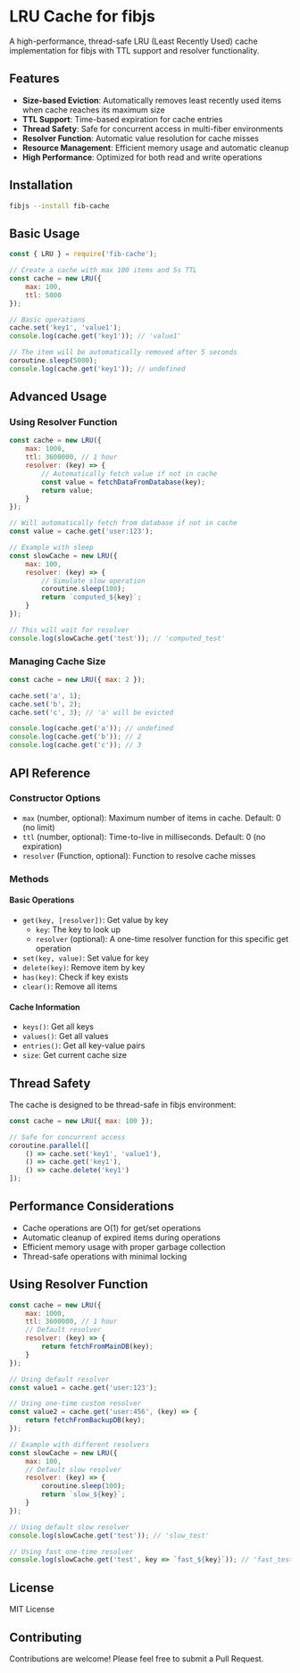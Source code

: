# LRU Cache for fibjs

A high-performance, thread-safe LRU (Least Recently Used) cache implementation for fibjs with TTL support and resolver functionality.

## Features

- **Size-based Eviction**: Automatically removes least recently used items when cache reaches its maximum size
- **TTL Support**: Time-based expiration for cache entries
- **Thread Safety**: Safe for concurrent access in multi-fiber environments
- **Resolver Function**: Automatic value resolution for cache misses
- **Resource Management**: Efficient memory usage and automatic cleanup
- **High Performance**: Optimized for both read and write operations

## Installation

```sh
fibjs --install fib-cache
```

## Basic Usage

```javascript
const { LRU } = require('fib-cache');

// Create a cache with max 100 items and 5s TTL
const cache = new LRU({ 
    max: 100,
    ttl: 5000 
});

// Basic operations
cache.set('key1', 'value1');
console.log(cache.get('key1')); // 'value1'

// The item will be automatically removed after 5 seconds
coroutine.sleep(5000);
console.log(cache.get('key1')); // undefined
```

## Advanced Usage

### Using Resolver Function

```javascript
const cache = new LRU({
    max: 1000,
    ttl: 3600000, // 1 hour
    resolver: (key) => {
        // Automatically fetch value if not in cache
        const value = fetchDataFromDatabase(key);
        return value;
    }
});

// Will automatically fetch from database if not in cache
const value = cache.get('user:123');

// Example with sleep
const slowCache = new LRU({
    max: 100,
    resolver: (key) => {
        // Simulate slow operation
        coroutine.sleep(100);
        return `computed_${key}`;
    }
});

// This will wait for resolver
console.log(slowCache.get('test')); // 'computed_test'
```

### Managing Cache Size

```javascript
const cache = new LRU({ max: 2 });

cache.set('a', 1);
cache.set('b', 2);
cache.set('c', 3); // 'a' will be evicted

console.log(cache.get('a')); // undefined
console.log(cache.get('b')); // 2
console.log(cache.get('c')); // 3
```

## API Reference

### Constructor Options

- `max` (number, optional): Maximum number of items in cache. Default: 0 (no limit)
- `ttl` (number, optional): Time-to-live in milliseconds. Default: 0 (no expiration)
- `resolver` (Function, optional): Function to resolve cache misses

### Methods

#### Basic Operations

- `get(key, [resolver])`: Get value by key
  - `key`: The key to look up
  - `resolver` (optional): A one-time resolver function for this specific get operation
- `set(key, value)`: Set value for key
- `delete(key)`: Remove item by key
- `has(key)`: Check if key exists
- `clear()`: Remove all items

#### Cache Information

- `keys()`: Get all keys
- `values()`: Get all values
- `entries()`: Get all key-value pairs
- `size`: Get current cache size

## Thread Safety

The cache is designed to be thread-safe in fibjs environment:

```javascript
const cache = new LRU({ max: 100 });

// Safe for concurrent access
coroutine.parallel([
    () => cache.set('key1', 'value1'),
    () => cache.get('key1'),
    () => cache.delete('key1')
]);
```

## Performance Considerations

- Cache operations are O(1) for get/set operations
- Automatic cleanup of expired items during operations
- Efficient memory usage with proper garbage collection
- Thread-safe operations with minimal locking

## Using Resolver Function

```javascript
const cache = new LRU({
    max: 1000,
    ttl: 3600000, // 1 hour
    // Default resolver
    resolver: (key) => {
        return fetchFromMainDB(key);
    }
});

// Using default resolver
const value1 = cache.get('user:123');

// Using one-time custom resolver
const value2 = cache.get('user:456', (key) => {
    return fetchFromBackupDB(key);
});

// Example with different resolvers
const slowCache = new LRU({
    max: 100,
    // Default slow resolver
    resolver: (key) => {
        coroutine.sleep(100);
        return `slow_${key}`;
    }
});

// Using default slow resolver
console.log(slowCache.get('test')); // 'slow_test'

// Using fast one-time resolver
console.log(slowCache.get('test', key => `fast_${key}`)); // 'fast_test'
```

## License

MIT License

## Contributing

Contributions are welcome! Please feel free to submit a Pull Request.